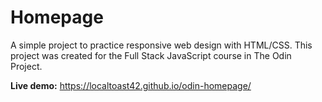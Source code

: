 # Homepage

A simple project to practice responsive web design with HTML/CSS. This project was created for the Full Stack JavaScript course in The Odin Project.

**Live demo:** https://localtoast42.github.io/odin-homepage/